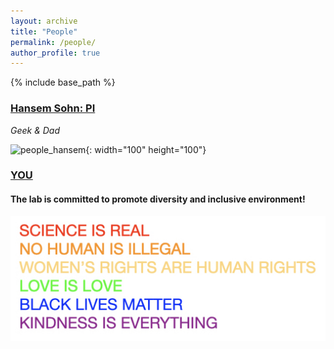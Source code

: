 ```yaml
---
layout: archive
title: "People"
permalink: /people/
author_profile: true
---
```


{% include base_path %}

### [Hansem Sohn: PI](https://hansem.github.io/)
_Geek & Dad_

![people_hansem](../images/HansemSohn_20170406_00_profile.png){: width="100" height="100"}

### [YOU](https://natural-intelligence-lab.github.io/job)

#### The lab is committed to promote diversity and inclusive environment!
![science_is_real](../images/SCIENCE_IS_REAL.jpeg)
